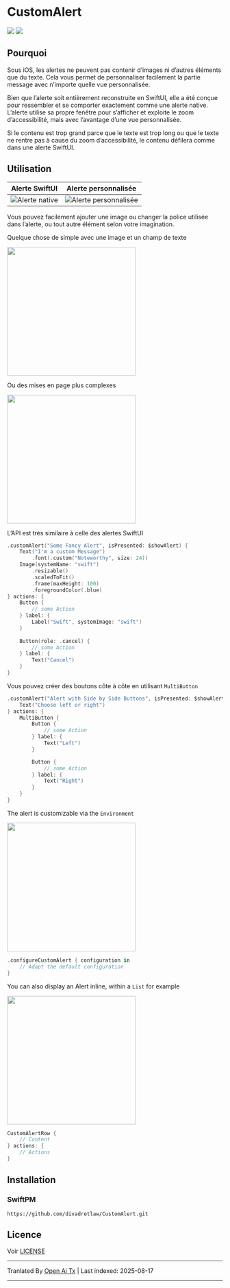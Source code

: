 # CustomAlert

[![](https://img.shields.io/endpoint?url=https%3A%2F%2Fswiftpackageindex.com%2Fapi%2Fpackages%2Fdivadretlaw%2FCustomAlert%2Fbadge%3Ftype%3Dplatforms)](https://swiftpackageindex.com/divadretlaw/CustomAlert)
[![](https://img.shields.io/endpoint?url=https%3A%2F%2Fswiftpackageindex.com%2Fapi%2Fpackages%2Fdivadretlaw%2FCustomAlert%2Fbadge%3Ftype%3Dswift-versions)](https://swiftpackageindex.com/divadretlaw/CustomAlert)

## Pourquoi

Sous iOS, les alertes ne peuvent pas contenir d’images ni d’autres éléments que du texte. Cela vous permet de personnaliser facilement la partie message avec n’importe quelle vue personnalisée.

Bien que l’alerte soit entièrement reconstruite en SwiftUI, elle a été conçue pour ressembler et se comporter exactement comme une alerte native. L’alerte utilise sa propre fenêtre pour s’afficher et exploite le zoom d’accessibilité, mais avec l’avantage d’une vue personnalisée.

Si le contenu est trop grand parce que le texte est trop long ou que le texte ne rentre pas à cause du zoom d’accessibilité, le contenu défilera comme dans une alerte SwiftUI.

## Utilisation

| Alerte SwiftUI | Alerte personnalisée |
|:-:|:-:|
| ![Alerte native](https://raw.githubusercontent.com/divadretlaw/CustomAlert/main/Sources/CustomAlert/Documentation.docc/Resources/SwiftUI.png) | ![Alerte personnalisée](https://raw.githubusercontent.com/divadretlaw/CustomAlert/main/Sources/CustomAlert/Documentation.docc/Resources/Custom.png) |

Vous pouvez facilement ajouter une image ou changer la police utilisée dans l’alerte, ou tout autre élément selon votre imagination.

Quelque chose de simple avec une image et un champ de texte

<img src="https://raw.githubusercontent.com/divadretlaw/CustomAlert/main/Sources/CustomAlert/Documentation.docc/Resources/Fancy.png" width="300">

Ou des mises en page plus complexes

<img src="https://raw.githubusercontent.com/divadretlaw/CustomAlert/main/Sources/CustomAlert/Documentation.docc/Resources/Complex.png" width="300">

L’API est très similaire à celle des alertes SwiftUI

```swift
.customAlert("Some Fancy Alert", isPresented: $showAlert) {
    Text("I'm a custom Message")
        .font(.custom("Noteworthy", size: 24))
    Image(systemName: "swift")
        .resizable()
        .scaledToFit()
        .frame(maxHeight: 100)
        .foregroundColor(.blue)
} actions: {
    Button {
        // some Action
    } label: {
        Label("Swift", systemImage: "swift")
    }
    
    Button(role: .cancel) {
        // some Action
    } label: {
        Text("Cancel")
    }
}
```

Vous pouvez créer des boutons côte à côte en utilisant `MultiButton`

```swift
.customAlert("Alert with Side by Side Buttons", isPresented: $showAlert) {
    Text("Choose left or right")
} actions: {
    MultiButton {
        Button {
            // some Action
        } label: {
            Text("Left")
        }

        Button {
            // some Action
        } label: {
            Text("Right")
        }
    }
}
```

The alert is customizable via the `Environment`

<img src="https://raw.githubusercontent.com/divadretlaw/CustomAlert/main/Sources/CustomAlert/Documentation.docc/Resources/CustomConfiguration.png" width="300">

```swift
.configureCustomAlert { configuration in
    // Adapt the default configuration
}
```

You can also display an Alert inline, within a `List` for example

<img src="https://raw.githubusercontent.com/divadretlaw/CustomAlert/main/Sources/CustomAlert/Documentation.docc/Resources/InlineAlert.png" width="300">

```swift
CustomAlertRow {
    // Content
} actions: {
    // Actions
}
```

## Installation

### SwiftPM

```
https://github.com/divadretlaw/CustomAlert.git
```

## Licence

Voir [LICENSE](LICENSE)


---

Tranlated By [Open Ai Tx](https://github.com/OpenAiTx/OpenAiTx) | Last indexed: 2025-08-17

---